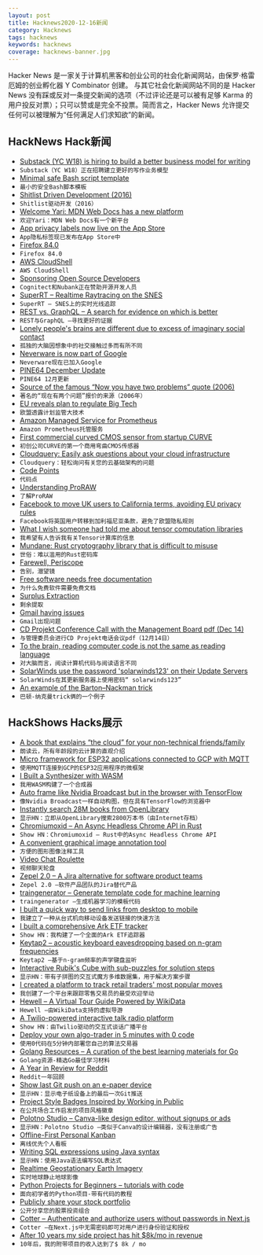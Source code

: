 ```yaml
---
layout: post
title: Hacknews2020-12-16新闻
category: Hacknews
tags: hacknews
keywords: hacknews
coverage: hacknews-banner.jpg
---
```


Hacker News 是一家关于计算机黑客和创业公司的社会化新闻网站，由保罗·格雷厄姆的创业孵化器 Y Combinator 创建。
与其它社会化新闻网站不同的是 Hacker News 没有踩或反对一条提交新闻的选项（不过评论还是可以被有足够 Karma 的用户投反对票）；只可以赞或是完全不投票。简而言之，Hacker News 允许提交任何可以被理解为“任何满足人们求知欲”的新闻。

## HackNews Hack新闻


- [Substack (YC W18) is hiring to build a better business model for writing](https://substack.com/jobs)
- `Substack（YC W18）正在招聘建立更好的写作业务模型`
- [Minimal safe Bash script template](https://betterdev.blog/minimal-safe-bash-script-template/)
- `最小的安全Bash脚本模板`
- [Shitlist Driven Development (2016)](https://sirupsen.com/shitlists/)
- `Shitlist驱动开发（2016）`
- [Welcome Yari: MDN Web Docs has a new platform](https://hacks.mozilla.org/2020/12/welcome-yari-mdn-web-docs-has-a-new-platform/)
- `欢迎Yari：MDN Web Docs有一个新平台`
- [App privacy labels now live on the App Store](https://developer.apple.com/news/?id=3wann9gh)
- `App隐私标签现已发布在App Store中`
- [Firefox 84.0](https://www.mozilla.org/en-US/firefox/84.0/releasenotes/)
- `Firefox 84.0`
- [AWS CloudShell](https://aws.amazon.com/blogs/aws/aws-cloudshell-command-line-access-to-aws-resources/)
- `AWS CloudShell`
- [Sponsoring Open Source Developers](https://cognitect.com/blog/2020/12/15/sponsoring-open-source-developers)
- `Cognitect和Nubank正在赞助开源开发人员`
- [SuperRT – Realtime Raytracing on the SNES](https://www.shironekolabs.com/posts/superrt/)
- `SuperRT – SNES上的实时光线追踪`
- [REST vs. GraphQL – A search for evidence on which is better](https://42papers.com/p/rest-vs-graphql-a-controlled-experiment)
- `REST与GraphQL –寻找更好的证据`
- [Lonely people's brains are different due to excess of imaginary social contact](https://www.psychnewsdaily.com/lonely-people-have-a-unique-brain-signature-perhaps-due-to-so-much-imagined-social-contact/)
- `孤独的大脑因想象中的社交接触过多而有所不同`
- [Neverware is now part of Google](https://cloudreadykb.neverware.com/s/article/Neverware-is-now-part-of-Google-FAQ)
- `Neverware现在已加入Google`
- [PINE64 December Update](https://www.pine64.org/2020/12/15/december-update-the-longest-one-yet/)
- `PINE64 12月更新`
- [Source of the famous “Now you have two problems” quote (2006)](http://regex.info/blog/2006-09-15/247)
- `著名的“现在有两个问题”报价的来源（2006年）`
- [EU reveals plan to regulate Big Tech](https://www.bbc.com/news/technology-55318225)
- `欧盟透露计划监管大技术`
- [Amazon Managed Service for Prometheus](https://aws.amazon.com/prometheus/)
- `Amazon Prometheus托管服务`
- [First commercial curved CMOS sensor from startup CURVE](https://image-sensors-world.blogspot.com/2020/12/first-commercial-curved-cmos-sensor.html)
- `初创公司CURVE的第一个商用弯曲CMOS传感器`
- [Cloudquery: Easily ask questions about your cloud infrastructure](https://github.com/cloudquery/cloudquery)
- `Cloudquery：轻松询问有关您的云基础架构的问题`
- [Code Points](https://github.com/Codepoints/awesome-codepoints)
- `代码点`
- [Understanding ProRAW](https://blog.halide.cam/understanding-proraw-4eed556d4c54)
- `了解ProRAW`
- [Facebook to move UK users to California terms, avoiding EU privacy rules](https://www.reuters.com/article/britain-eu-facebook-exclusive-idUSKBN28P2HH)
- `Facebook将英国用户转移到加利福尼亚条款，避免了欧盟隐私规则`
- [What I wish someone had told me about tensor computation libraries](https://eigenfoo.xyz/tensor-computation-libraries/)
- `我希望有人告诉我有关Tensor计算库的信息`
- [Mundane: Rust cryptography library that is difficult to misuse](https://github.com/google/mundane)
- `世俗：难以滥用的Rust密码库`
- [Farewell, Periscope](https://periscope.medium.com/farewell-periscope-164db2742b7c)
- `告别，潜望镜`
- [Free software needs free documentation](https://www.gnu.org/philosophy/free-doc.html)
- `为什么免费软件需要免费文档`
- [Surplus Extraction](https://pedestrianobservations.com/2020/11/13/surplus-extraction/)
- `剩余提取`
- [Gmail having issues](https://www.google.com/appsstatus#hl=en&v=issue&sid=1&iid=a8b67908fadee664c68c240ff9f529ab)
- `Gmail出现问题`
- [CD Projekt Conference Call with the Management Board pdf (Dec 14)](https://www.cdprojekt.com/en/wp-content/uploads-en/2020/12/call-transcript_en.pdf)
- `与管理委员会进行CD Projekt电话会议pdf（12月14日）`
- [To the brain, reading computer code is not the same as reading language](https://news.mit.edu/2020/brain-reading-computer-code-1215)
- `对大脑而言，阅读计算机代码与阅读语言不同`
- [SolarWinds use the password 'solarwinds123' on their Update Servers](https://in.reuters.com/article/global-cyber-solarwinds-idINKBN28P2N8)
- `SolarWinds在其更新服务器上使用密码“ solarwinds123”`
- [An example of the Barton–Nackman trick](https://quuxplusone.github.io/blog/2020/12/09/barton-nackman-in-practice/)
- `巴顿-纳克曼trick俩的一个例子`


## HackShows Hacks展示

- [ A book that explains “the cloud” for your non-technical friends/family](https://www.amazon.com/Read-Aloud-Cloud-Innocents-Inside/dp/1119677629/)
- `朗读云，所有年龄段的云计算的直观介绍`
- [ Micro framework for ESP32 applications connected to GCP with MQTT](https://github.com/oalpay/petit_gcp)
- `使用MQTT连接到GCP的ESP32应用程序的微框架`
- [ I Built a Synthesizer with WASM](https://timdaub.github.io/wasm-synth/)
- `我用WASM构建了一个合成器`
- [ Auto frame like Nvidia Broadcast but in the browser with TensorFlow](https://www.appblit.com/autoframe)
- `像Nvidia Broadcast一样自动构图，但在具有TensorFlow的浏览器中`
- [ Instantly search 28M books from OpenLibrary](https://books-search.typesense.org/)
- `显示HN：立即从OpenLibrary搜索2800万本书（由Internet存档）`
- [ Chromiumoxid – An Async Headless Chrome API in Rust](https://github.com/mattsse/chromiumoxide)
- `Show HN：Chromiumoxid – Rust中的Async Headless Chrome API`
- [ A convenient graphical image annotation tool](https://github.com/andywang0607/AutoAnnotationTool)
- `方便的图形图像注释工具`
- [ Video Chat Roulette](https://aboutsnack.com/snack?guestInvite=WyJTbmFja1RpbWVFdmVudCIsMTc5ODZd)
- `视频聊天轮盘`
- [ Zepel 2.0 – A Jira alternative for software product teams](https://zepel.io/)
- `Zepel 2.0 –软件产品团队的Jira替代产品`
- [ traingenerator – Generate template code for machine learning](https://github.com/jrieke/traingenerator)
- `traingenerator –生成机器学习的模板代码`
- [ I built a quick way to send links from desktop to mobile](https://openthisurl.com/)
- `我建立了一种从台式机向移动设备发送链接的快速方法`
- [ I built a comprehensive Ark ETF tracker](https://cathiesark.com/)
- `Show HN：我构建了一个全面的Ark ETF追踪器`
- [ Keytap2 – acoustic keyboard eavesdropping based on n-gram frequencies](https://github.com/ggerganov/kbd-audio/discussions/31)
- `Keytap2 –基于n-gram频率的声学键盘监听`
- [ Interactive Rubik's Cube with sub-puzzles for solution steps](http://gregfjohnson.com/rubik.html)
- `显示HN：带有子拼图的交互式魔方多维数据集，用于解决方案步骤`
- [ I created a platform to track retail traders' most popular moves](https://marketstream.io)
- `我创建了一个平台来跟踪零售交易员的最受欢迎举动`
- [ Hewell – A Virtual Tour Guide Powered by WikiData](https://hewellapp.com/)
- `Hewell –由WikiData支持的虚拟导游`
- [ A Twilio-powered interactive talk radio platform](https://capiche.fm)
- `Show HN：由Twilio驱动的交互式谈话广播平台`
- [ Deploy your own algo-trader in 5 minutes with 0 code](http://www.getquantbase.com)
- `使用0代码在5分钟内部署您自己的算法交易器`
- [ Golang Resources – A curation of the best learning materials for Go](https://golangresources.com)
- `Golang资源-精选Go最佳学习材料`
- [ A Year in Review for Reddit](https://reddityearinreview.com/)
- `Reddit一年回顾`
- [ Show last Git push on an e-paper device](https://github.com/napsy/git-on-epaper)
- `显示HN：显示电子纸设备上的最后一次Git推送`
- [ Project Style Badges Inspired by Working in Public](https://project-types.github.io/)
- `在公共场合工作启发的项目风格徽章`
- [ Polotno Studio – Canva-like design editor, without signups or ads](https://studio.polotno.dev/)
- `显示HN：Polotno Studio –类似于Canva的设计编辑器，没有注册或广告`
- [ Offline-First Personal Kanban](https://personalkanban.js.org/showcase.html)
- `离线优先个人看板`
- [ Writing SQL expressions using Java syntax](http://www.objsql.com/t6)
- `显示HN：使用Java语法编写SQL表达式`
- [ Realtime Geostationary Earth Imagery](https://bluemarble.nitk.in/static.html)
- `实时地球静止地球影像`
- [ Python Projects for Beginners – tutorials with code](https://beginnerpythonprojects.com/)
- `面向初学者的Python项目-带有代码的教程`
- [ Publicly share your stock portfolio](https://withlaguna.com/create-your-page)
- `公开分享您的股票投资组合`
- [ Cotter – Authenticate and authorize users without passwords in Next.js](https://blog.cotter.app/passwordless-login-with-email-and-json-web-token-jwt-authentication-with-nextjs/)
- `Cotter –在Next.js中无需密码即可对用户进行身份验证和授权`
- [ After 10 years my side project has hit $8k/mo in revenue](item?id=25434753)
- `10年后，我的附带项目的收入达到了$ 8k / mo`

